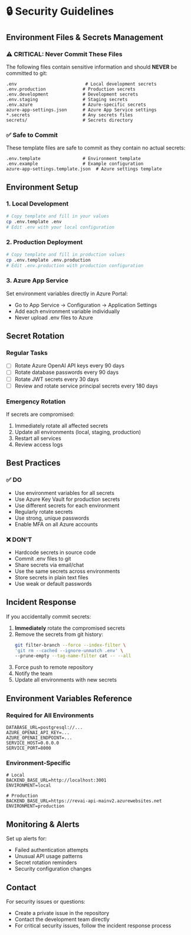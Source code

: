 # 🔒 Security Guidelines

## Environment Files & Secrets Management

### ⚠️ CRITICAL: Never Commit These Files
The following files contain sensitive information and should **NEVER** be committed to git:

```
.env                          # Local development secrets
.env.production              # Production secrets  
.env.development             # Development secrets
.env.staging                 # Staging secrets
.env.azure                   # Azure-specific secrets
azure-app-settings.json      # Azure App Service settings
*.secrets                    # Any secrets files
secrets/                     # Secrets directory
```

### ✅ Safe to Commit
These template files are safe to commit as they contain no actual secrets:

```
.env.template                # Environment template
.env.example                 # Example configuration
azure-app-settings.template.json  # Azure settings template
```

## Environment Setup

### 1. Local Development
```bash
# Copy template and fill in your values
cp .env.template .env
# Edit .env with your local configuration
```

### 2. Production Deployment
```bash
# Copy template and fill in production values
cp .env.template .env.production
# Edit .env.production with production configuration
```

### 3. Azure App Service
Set environment variables directly in Azure Portal:
- Go to App Service → Configuration → Application Settings
- Add each environment variable individually
- Never upload .env files to Azure

## Secret Rotation

### Regular Tasks
- [ ] Rotate Azure OpenAI API keys every 90 days
- [ ] Rotate database passwords every 90 days  
- [ ] Rotate JWT secrets every 30 days
- [ ] Review and rotate service principal secrets every 180 days

### Emergency Rotation
If secrets are compromised:
1. Immediately rotate all affected secrets
2. Update all environments (local, staging, production)
3. Restart all services
4. Review access logs

## Best Practices

### ✅ DO
- Use environment variables for all secrets
- Use Azure Key Vault for production secrets
- Use different secrets for each environment
- Regularly rotate secrets
- Use strong, unique passwords
- Enable MFA on all Azure accounts

### ❌ DON'T
- Hardcode secrets in source code
- Commit .env files to git
- Share secrets via email/chat
- Use the same secrets across environments
- Store secrets in plain text files
- Use weak or default passwords

## Incident Response

If you accidentally commit secrets:
1. **Immediately** rotate the compromised secrets
2. Remove the secrets from git history:
   ```bash
   git filter-branch --force --index-filter \
   'git rm --cached --ignore-unmatch .env' \
   --prune-empty --tag-name-filter cat -- --all
   ```
3. Force push to remote repository
4. Notify the team
5. Update all environments with new secrets

## Environment Variables Reference

### Required for All Environments
```
DATABASE_URL=postgresql://...
AZURE_OPENAI_API_KEY=...
AZURE_OPENAI_ENDPOINT=...
SERVICE_HOST=0.0.0.0
SERVICE_PORT=8000
```

### Environment-Specific
```
# Local
BACKEND_BASE_URL=http://localhost:3001
ENVIRONMENT=local

# Production  
BACKEND_BASE_URL=https://revai-api-mainv2.azurewebsites.net
ENVIRONMENT=production
```

## Monitoring & Alerts

Set up alerts for:
- Failed authentication attempts
- Unusual API usage patterns
- Secret rotation reminders
- Security configuration changes

## Contact

For security issues or questions:
- Create a private issue in the repository
- Contact the development team directly
- For critical security issues, follow the incident response process